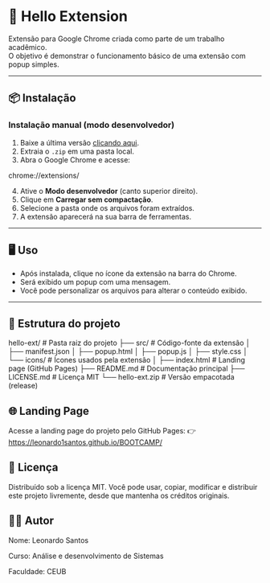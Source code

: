 # 🚀 Hello Extension

Extensão para Google Chrome criada como parte de um trabalho acadêmico.  
O objetivo é demonstrar o funcionamento básico de uma extensão com popup simples.

---

## 📦 Instalação

### Instalação manual (modo desenvolvedor)
1. Baixe a última versão [clicando aqui](https://github.com/Leonardo1Santos/BOOTCAMP/blob/main/hello-ext/hello-ext.zip).
2. Extraia o `.zip` em uma pasta local.
3. Abra o Google Chrome e acesse:

chrome://extensions/

4. Ative o **Modo desenvolvedor** (canto superior direito).
5. Clique em **Carregar sem compactação**.
6. Selecione a pasta onde os arquivos foram extraídos.
7. A extensão aparecerá na sua barra de ferramentas.

---

## 🖥️ Uso

- Após instalada, clique no ícone da extensão na barra do Chrome.  
- Será exibido um popup com uma mensagem.  
- Você pode personalizar os arquivos para alterar o conteúdo exibido.

---

## 📂 Estrutura do projeto

hello-ext/                # Pasta raiz do projeto
├── src/                  # Código-fonte da extensão
│   ├── manifest.json
│   ├── popup.html
│   ├── popup.js
│   ├── style.css
│   └── icons/            # Ícones usados pela extensão
│
├── index.html            # Landing page (GitHub Pages)
├── README.md             # Documentação principal
├── LICENSE.md            # Licença MIT
└── hello-ext.zip         # Versão empacotada (release)

## 🌐 Landing Page

Acesse a landing page do projeto pelo GitHub Pages:
👉 https://leonardo1santos.github.io/BOOTCAMP/

## 📜 Licença

Distribuído sob a licença MIT.
Você pode usar, copiar, modificar e distribuir este projeto livremente, desde que mantenha os créditos originais.

## 👨‍💻 Autor

Nome: Leonardo Santos

Curso: Análise e desenvolvimento de Sistemas

Faculdade: CEUB
